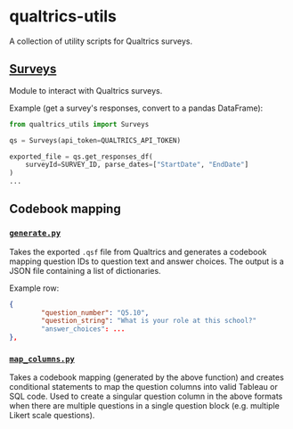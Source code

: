 # qualtrics-utils

A collection of utility scripts for Qualtrics surveys.

## [Surveys](qualtrics_utils/surveys.py)

Module to interact with Qualtrics surveys.

Example (get a survey's responses, convert to a pandas DataFrame):

```python
from qualtrics_utils import Surveys

qs = Surveys(api_token=QUALTRICS_API_TOKEN)

exported_file = qs.get_responses_df(
    surveyId=SURVEY_ID, parse_dates=["StartDate", "EndDate"]
)
...
```

## Codebook mapping

### [`generate.py`](qualtrics_utils/codebook/generate_codebook.py)

Takes the exported `.qsf` file from Qualtrics and generates a codebook mapping question
IDs to question text and answer choices. The output is a JSON file containing a list of
dictionaries.

Example row:

```json
{
        "question_number": "Q5.10",
        "question_string": "What is your role at this school?"
        "answer_choices": ...
},
```

### [`map_columns.py`](qualtrics_utils/codebook/map_codebook_columns.py)

Takes a codebook mapping (generated by the above function) and creates conditional
statements to map the question columns into valid Tableau or SQL code. Used to create a
singular question column in the above formats when there are multiple questions in a
single question block (e.g. multiple Likert scale questions).
